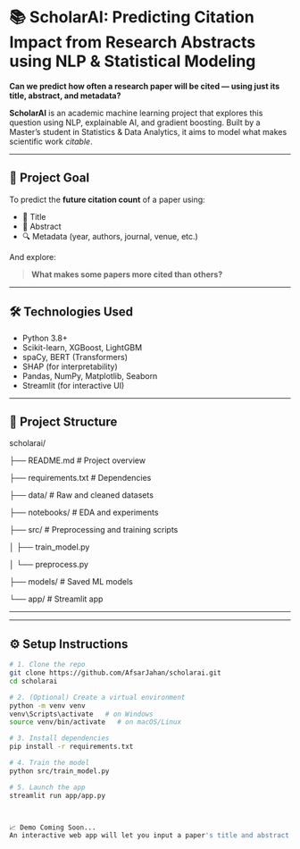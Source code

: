 # 📚 ScholarAI: Predicting Citation Impact from Research Abstracts using NLP & Statistical Modeling

**Can we predict how often a research paper will be cited — using just its title, abstract, and metadata?**

**ScholarAI** is an academic machine learning project that explores this question using NLP, explainable AI, and gradient boosting. Built by a Master’s student in Statistics & Data Analytics, it aims to model what makes scientific work *citable*.

---

## 🎯 Project Goal

To predict the **future citation count** of a paper using:

- 📝 Title
- 📄 Abstract
- 🔍 Metadata (year, authors, journal, venue, etc.)

And explore:

> **What makes some papers more cited than others?**

---

## 🛠️ Technologies Used

- Python 3.8+
- Scikit-learn, XGBoost, LightGBM
- spaCy, BERT (Transformers)
- SHAP (for interpretability)
- Pandas, NumPy, Matplotlib, Seaborn
- Streamlit (for interactive UI)

---

## 📁 Project Structure



scholarai/

├── README.md # Project overview

├── requirements.txt # Dependencies

├── data/ # Raw and cleaned datasets

├── notebooks/ # EDA and experiments

├── src/ # Preprocessing and training scripts

│ ├── train_model.py

│ └── preprocess.py

├── models/ # Saved ML models

└── app/ # Streamlit app

---


---

## ⚙️ Setup Instructions

```bash
# 1. Clone the repo
git clone https://github.com/AfsarJahan/scholarai.git
cd scholarai

# 2. (Optional) Create a virtual environment
python -m venv venv
venv\Scripts\activate   # on Windows
source venv/bin/activate   # on macOS/Linux

# 3. Install dependencies
pip install -r requirements.txt

# 4. Train the model
python src/train_model.py

# 5. Launch the app
streamlit run app/app.py



📈 Demo Coming Soon...
An interactive web app will let you input a paper's title and abstract — and get a predicted citation count, plus SHAP visualizations for interpretability.
